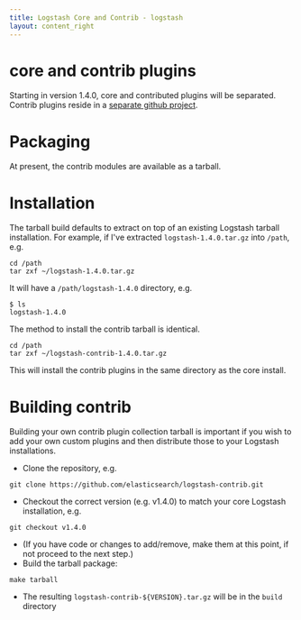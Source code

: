 ```yaml
---
title: Logstash Core and Contrib - logstash
layout: content_right
---
```


# core and contrib plugins

Starting in version 1.4.0, core and contributed plugins will be separated.  
Contrib plugins reside in a [separate github project](https://github.com/elasticsearch/logstash-contrib).

# Packaging
At present, the contrib modules are available as a tarball.

# Installation
The tarball build defaults to extract on top of an existing Logstash tarball installation. 
For example, if I've extracted `logstash-1.4.0.tar.gz` into `/path`, e.g.
 
```
cd /path
tar zxf ~/logstash-1.4.0.tar.gz
```

It will have a `/path/logstash-1.4.0` directory, e.g.

```
$ ls
logstash-1.4.0
```

The method to install the contrib tarball is identical.

```
cd /path
tar zxf ~/logstash-contrib-1.4.0.tar.gz
```

This will install the contrib plugins in the same directory as the core install.

# Building contrib
Building your own contrib plugin collection tarball is important if you wish to 
add your own custom plugins and then distribute those to your Logstash installations. 

* Clone the repository, e.g. 

```git clone https://github.com/elasticsearch/logstash-contrib.git```

* Checkout the correct version (e.g. v1.4.0) to match your core Logstash installation, e.g.

```git checkout v1.4.0```

* (If you have code or changes to add/remove, make them at this point, if not proceed to 
  the next step.)
* Build the tarball package:

```make tarball```

* The resulting `logstash-contrib-${VERSION}.tar.gz` will be in the `build` directory

